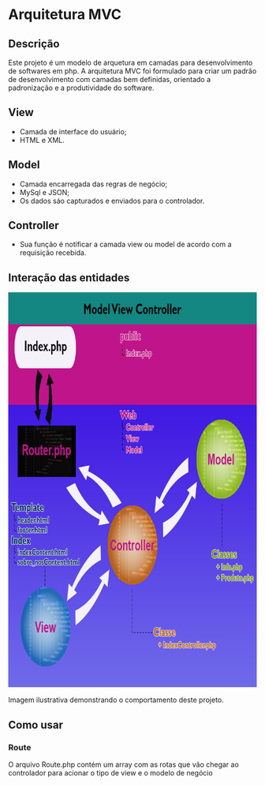<h1>Arquitetura MVC</h1>

<h2>Descrição</h2>
<p> Este projeto é um modelo de arquetura em camadas para desenvolvimento de softwares em php. 
A arquitetura MVC foi formulado para criar um padrão de desenvolvimento com camadas bem definidas, orientado a padronização
e a produtividade do software.
</p>

<h2>View</h1>

<ul>
  <li>Camada de interface do usuário;</li>
  <li>HTML e XML.</li>
</ul>

<h2>Model</h1>

<ul>
  <li>Camada encarregada das regras de negócio;</li>
  <li>MySql e JSON;</li>
  <li>Os dados sáo capturados e enviados para o controlador.</li>
</ul>

<h2>Controller</h1>

<ul>
  <li>Sua função é notificar a camada view ou model de acordo com a requisição recebida.</li>
</ul>


<h2> Interação das entidades</h2>

<img src="imagem/Modelo.jpg" alt="Modelo MVC" width="800" height="800"/>
<p>Imagem ilustrativa demonstrando o comportamento deste projeto.</p>

<h2> Como usar</h2>

<h3>Route</h3>
<p>O arquivo Route.php contém um array com as rotas que vão chegar ao controlador para acionar o tipo de view e o modelo de negócio</p>

